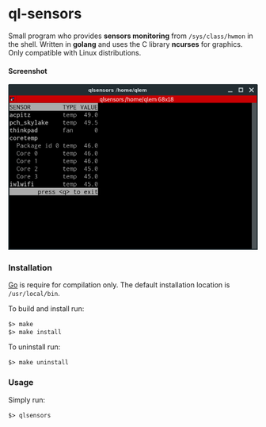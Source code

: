 # ql-sensors

Small program who provides **sensors monitoring** from `/sys/class/hwmon` in the shell. Written in **golang** and uses the C library **ncurses** for graphics. Only compatible with Linux distributions.

#### Screenshot
![screenshot](https://raw.githubusercontent.com/qlem/ql-sensors/master/screenshot.png)

### Installation

[Go](https://golang.org/) is require for compilation only. The default installation location is `/usr/local/bin`.

To build and install run:
```
$> make
$> make install
```

To uninstall run:
```
$> make uninstall
```

### Usage

Simply run:
```
$> qlsensors
```
